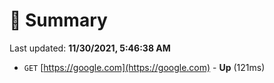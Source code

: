 # 📖 Summary
Last updated: **11/30/2021, 5:46:38 AM**

- `GET` [https://google.com](https://google.com) - **Up** (121ms)
